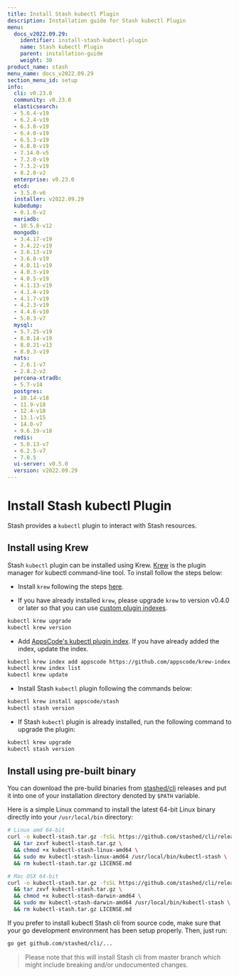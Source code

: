 ```yaml
---
title: Install Stash kubectl Plugin
description: Installation guide for Stash kubectl Plugin
menu:
  docs_v2022.09.29:
    identifier: install-stash-kubectl-plugin
    name: Stash kubectl Plugin
    parent: installation-guide
    weight: 30
product_name: stash
menu_name: docs_v2022.09.29
section_menu_id: setup
info:
  cli: v0.23.0
  community: v0.23.0
  elasticsearch:
  - 5.6.4-v19
  - 6.2.4-v19
  - 6.3.0-v19
  - 6.4.0-v19
  - 6.5.3-v19
  - 6.8.0-v19
  - 7.14.0-v5
  - 7.2.0-v19
  - 7.3.2-v19
  - 8.2.0-v2
  enterprise: v0.23.0
  etcd:
  - 3.5.0-v6
  installer: v2022.09.29
  kubedump:
  - 0.1.0-v2
  mariadb:
  - 10.5.8-v12
  mongodb:
  - 3.4.17-v19
  - 3.4.22-v19
  - 3.6.13-v19
  - 3.6.8-v19
  - 4.0.11-v19
  - 4.0.3-v19
  - 4.0.5-v19
  - 4.1.13-v19
  - 4.1.4-v19
  - 4.1.7-v19
  - 4.2.3-v19
  - 4.4.6-v10
  - 5.0.3-v7
  mysql:
  - 5.7.25-v19
  - 8.0.14-v19
  - 8.0.21-v13
  - 8.0.3-v19
  nats:
  - 2.6.1-v7
  - 2.8.2-v2
  percona-xtradb:
  - 5.7-v14
  postgres:
  - 10.14-v18
  - 11.9-v18
  - 12.4-v18
  - 13.1-v15
  - 14.0-v7
  - 9.6.19-v18
  redis:
  - 5.0.13-v7
  - 6.2.5-v7
  - 7.0.5
  ui-server: v0.5.0
  version: v2022.09.29
---
```


# Install Stash kubectl Plugin

Stash provides a `kubectl` plugin to interact with Stash resources.

## Install using Krew

Stash `kubectl` plugin can be installed using Krew. [Krew](https://krew.sigs.k8s.io/) is the plugin manager for kubectl command-line tool. To install follow the steps below:

- Install `krew` following the steps [here](https://krew.sigs.k8s.io/docs/user-guide/setup/install/).

- If you have already installed `krew`, please upgrade `krew` to version v0.4.0 or later so that you can use [custom plugin indexes](https://krew.sigs.k8s.io/docs/user-guide/custom-indexes/).

```bash
kubectl krew upgrade
kubectl krew version
```

- Add [AppsCode's kubectl plugin index](https://github.com/appscode/krew-index). If you have already added the index, update the index.

```bash
kubectl krew index add appscode https://github.com/appscode/krew-index.git
kubectl krew index list
kubectl krew update
```

- Install Stash `kubectl` plugin following the commands below:

```bash
kubectl krew install appscode/stash
kubectl stash version
```

- If Stash `kubectl` plugin is already installed, run the following command to upgrade the plugin:

```bash
kubectl krew upgrade
kubectl stash version
```

## Install using pre-built binary

You can download the pre-build binaries from [stashed/cli](https://github.com/stashed/cli/releases) releases and put it into one of your installation directory denoted by `$PATH` variable.

Here is a simple Linux command to install the latest 64-bit Linux binary directly into your `/usr/local/bin` directory:

```bash
# Linux amd 64-bit
curl -o kubectl-stash.tar.gz -fsSL https://github.com/stashed/cli/releases/download/{{< param "info.cli" >}}/kubectl-stash-linux-amd64.tar.gz \
  && tar zxvf kubectl-stash.tar.gz \
  && chmod +x kubectl-stash-linux-amd64 \
  && sudo mv kubectl-stash-linux-amd64 /usr/local/bin/kubectl-stash \
  && rm kubectl-stash.tar.gz LICENSE.md

# Mac OSX 64-bit
curl -o kubectl-stash.tar.gz -fsSL https://github.com/stashed/cli/releases/download/{{< param "info.cli" >}}/kubectl-stash-darwin-amd64.tar.gz \
  && tar zxvf kubectl-stash.tar.gz \
  && chmod +x kubectl-stash-darwin-amd64 \
  && sudo mv kubectl-stash-darwin-amd64 /usr/local/bin/kubectl-stash \
  && rm kubectl-stash.tar.gz LICENSE.md
```

If you prefer to install kubectl Stash cli from source code, make sure that your go development environment has been setup properly. Then, just run:

```bash
go get github.com/stashed/cli/...
```

>Please note that this will install Stash cli from master branch which might include breaking and/or undocumented changes.
